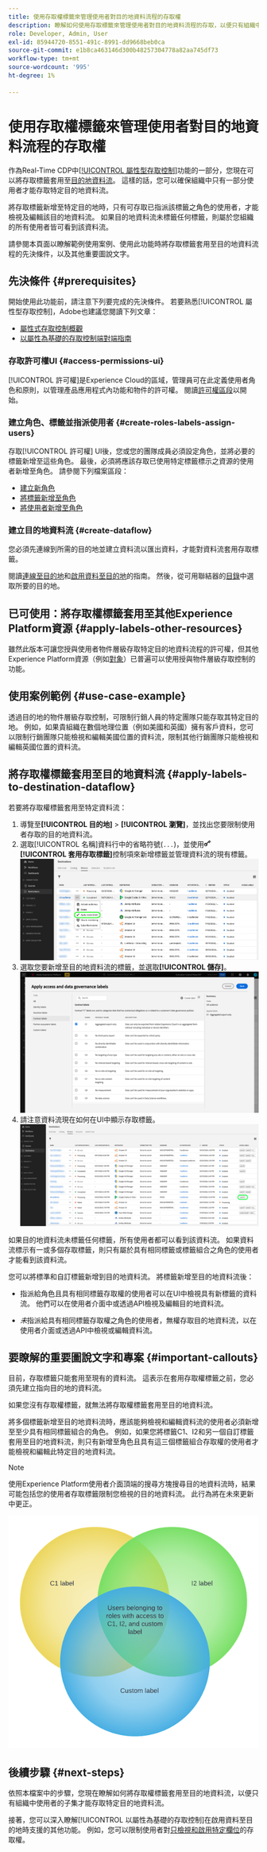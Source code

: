 ```yaml
---
title: 使用存取權標籤來管理使用者對目的地資料流程的存取權
description: 瞭解如何使用存取標籤來管理使用者對目的地資料流程的存取，以便只有組織中使用者的子集才能存取特定目的地資料流程。
role: Developer, Admin, User
exl-id: 85944720-8551-491c-8991-dd9668beb0ca
source-git-commit: e1b8ca463146d300b48257304778a82aa745df73
workflow-type: tm+mt
source-wordcount: '995'
ht-degree: 1%

---
```


# 使用存取權標籤來管理使用者對目的地資料流程的存取權

作為Real-Time CDP中[[!UICONTROL 屬性型存取控制]](overview.md)功能的一部分，您現在可以將存取標籤套用至[目的地資料流](../../dataflows/ui/monitor-destinations.md)。 這樣的話，您可以確保組織中只有一部分使用者才能存取特定目的地資料流。

將存取標籤新增至特定目的地時，只有可存取已指派該標籤之角色的使用者，才能檢視及編輯該目的地資料流。 如果目的地資料流未標籤任何標籤，則屬於您組織的所有使用者皆可看到該資料流。

請參閱本頁面以瞭解範例使用案例、使用此功能時將存取標籤套用至目的地資料流程的先決條件，以及其他重要圖說文字。

## 先決條件 {#prerequisites}

開始使用此功能前，請注意下列要完成的先決條件。 若要熟悉[!UICONTROL 屬性型存取控制]，Adobe也建議您閱讀下列文章：

* [屬性式存取控制概觀](/help/access-control/abac/overview.md)
* [以屬性為基礎的存取控制端對端指南](/help/access-control/abac/end-to-end-guide.md)

### 存取許可權UI {#access-permissions-ui}

[!UICONTROL 許可權]是Experience Cloud的區域，管理員可在此定義使用者角色和原則，以管理產品應用程式內功能和物件的許可權。 閱讀[許可權區段](/help/access-control/abac/end-to-end-guide.md#permissions)以開始。

### 建立角色、標籤並指派使用者 {#create-roles-labels-assign-users}

存取[!UICONTROL 許可權] UI後，您或您的團隊成員必須設定角色，並將必要的標籤新增至這些角色。 最後，必須將應該存取已使用特定標籤標示之資源的使用者新增至角色。 請參閱下列檔案區段：

* [建立新角色](/help/access-control/abac/ui/roles.md)
* [將標籤新增至角色](/help/access-control/abac/end-to-end-guide.md#label-roles)
* [將使用者新增至角色](/help/access-control/ui/users.md)

### 建立目的地資料流 {#create-dataflow}

您必須先連線到所需的目的地並建立資料流以匯出資料，才能對資料流套用存取標籤。

閱讀[連線至目的地](/help/destinations/ui/connect-destination.md)和[啟用資料至目的地](/help/destinations/ui/activation-overview.md)的指南。 然後，從可用聯結器的[目錄](/help/destinations/catalog/overview.md)中選取所要的目的地。

## 已可使用：將存取權標籤套用至其他Experience Platform資源 {#apply-labels-other-resources}

雖然此版本可讓您授與使用者物件層級存取特定目的地資料流程的許可權，但其他Experience Platform資源（例如[對象](/help/access-control/abac/end-to-end-guide.md#apply-labels-to-segments)）已普遍可以使用授與物件層級存取控制的功能。

## 使用案例範例 {#use-case-example}

透過目的地的物件層級存取控制，可限制行銷人員的特定團隊只能存取其特定目的地。 例如，如果貴組織在數個地理位置（例如美國和英國）擁有客戶資料，您可以限制行銷團隊只能檢視和編輯美國位置的資料流，限制其他行銷團隊只能檢視和編輯英國位置的資料流。

## 將存取權標籤套用至目的地資料流 {#apply-labels-to-destination-dataflow}

若要將存取權標籤套用至特定資料流：

1. 導覽至&#x200B;**[!UICONTROL 目的地]** > **[!UICONTROL 瀏覽]**，並找出您要限制使用者存取的目的地資料流。
1. 選取[!UICONTROL 名稱]資料行中的省略符號(`...`)，並使用![編輯詳細資料控制項](/help/images/icons/key.png) **[!UICONTROL 套用存取標籤]**&#x200B;控制項來新增標籤並管理資料流的現有標籤。
   ![在目的地工作區的瀏覽檢視中選取[套用存取標籤]。](/help/access-control/images/olac/apply-access-labels.png)
1. 選取您要新增至目的地資料流的標籤，並選取&#x200B;**[!UICONTROL 儲存]**。
   ![選取中應套用至目的地資料流的存取權標籤。](/help/access-control/images/olac/view-access-labels.png)
1. 請注意資料流現在如何在UI中顯示存取標籤。
   ![含有所選資料流的數個目的地資料流檢視如何顯示存取標籤。](/help/access-control/images/olac/dataflow-with-access-label.png)

如果目的地資料流未標籤任何標籤，所有使用者都可以看到該資料流。 如果資料流標示有一或多個存取標籤，則只有屬於具有相同標籤或標籤組合之角色的使用者才能看到該資料流。

您可以將標準和自訂標籤新增到目的地資料流。 將標籤新增至目的地資料流後：

* 指派給角色且具有相同標籤存取權的使用者可以在UI中檢視具有新標籤的資料流。 他們可以在使用者介面中或透過API檢視及編輯目的地資料流。

* *未*&#x200B;指派給具有相同標籤存取權之角色的使用者，無權存取目的地資料流，以在使用者介面或透過API中檢視或編輯資料流。

## 要瞭解的重要圖說文字和專案 {#important-callouts}

目前，存取標籤只能套用至現有的資料流。 這表示在套用存取權標籤之前，您必須先建立指向目的地的資料流。

如果您沒有存取權標籤，就無法將存取權標籤套用至目的地資料流。

將多個標籤新增至目的地資料流時，應該能夠檢視和編輯資料流的使用者必須新增至至少具有相同標籤組合的角色。 例如，如果您將標籤C1、I2和另一個自訂標籤套用至目的地資料流，則只有新增至角色且具有這三個標籤組合存取權的使用者才能檢視和編輯此特定目的地資料流。

>[!NOTE]
>
> 使用Experience Platform使用者介面頂端的搜尋方塊搜尋目的地資料流時，結果可能包括您的使用者存取標籤限制您檢視的目的地資料流。 此行為將在未來更新中更正。

![文氏圖表顯示只有特定使用者才能存取已套用多個標籤的目的地。](/help/access-control/images/olac/multiple-labels-venn.png)

## 後續步驟 {#next-steps}

依照本檔案中的步驟，您現在瞭解如何將存取權標籤套用至目的地資料流，以便只有組織中使用者的子集才能存取特定目的地資料流。

接著，您可以深入瞭解[!UICONTROL 以屬性為基礎的存取控制]在啟用資料至目的地時支援的其他功能。 例如，您可以限制使用者對[只檢視和啟用特定欄位](/help/access-control/abac/overview.md#destinations)的存取權。
